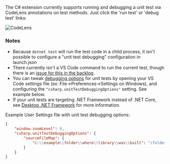 The C# extension currently supports running and debugging a unit test via CodeLens annotations on test methods. Just click the 'run test' or 'debug test' links:

![CodeLens](https://raw.githubusercontent.com/wiki/OmniSharp/omnisharp-vscode/images/unit-test-codelens.png)

### Notes

* Because `dotnet test` will run the test code in a child process, it isn't possible to configure a "unit test debugging" configuration in launch.json
* There currently isn't a VS Code command to run the current test, though there is an [issue for this in the backlog](https://github.com/dotnet/vscode-csharp/issues/421).
* You can tweak [debugging options](https://github.com/dotnet/vscode-csharp/blob/master/debugger-launchjson.md) for unit tests by opening your VS Code settings file (ex: File->Preferences->Settings on Windows), and configuring the `"csharp.unitTestDebuggingOptions"` setting. See example below.
* If your unit tests are targeting .NET Framework instead of .NET Core, see [Desktop .NET Framework](https://github.com/dotnet/vscode-csharp/wiki/Desktop-.NET-Framework) for more information.

Example User Settings file with unit test debugging options:

```json
{
    "window.zoomLevel": 0,
    "csharp.unitTestDebuggingOptions": {
        "sourceFileMap": {
            "c:\\example\\folder\\where\\library\\was\\built": "/folder/where/my/library/is/now"
        }
    }
}
```
